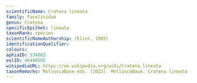 ```yaml
---
scientificName: Cratena lineata
family: Facelinidae
genus: Cratena
specificEpithet: lineata
taxonRank: species
scientificNameAuthorship: (Eliot, 1905)
identificationQualifier: 
colours:
aphiaID: 534062
eolID: 46449505
wikipediaURL: https://en.wikipedia.org/wiki/Cratena_lineata
taxonRemarks: MolluscaBase eds. (2022). MolluscaBase. Cratena lineata (Eliot, 1905). Accessed through: World Register of Marine Species at: https://www.marinespecies.org/aphia.php?p=taxdetails&id=534062 on 2022-02-24
---
```

